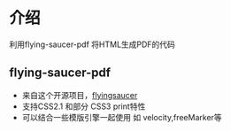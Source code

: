 # 介绍

  利用flying-saucer-pdf 将HTML生成PDF的代码

## flying-saucer-pdf
  - 来自这个开源项目，[flyingsaucer](https://github.com/flyingsaucerproject/flyingsaucer)
  - 支持CSS2.1 和部分 CSS3 print特性
  - 可以结合一些模版引擎一起使用 如 velocity,freeMarker等
